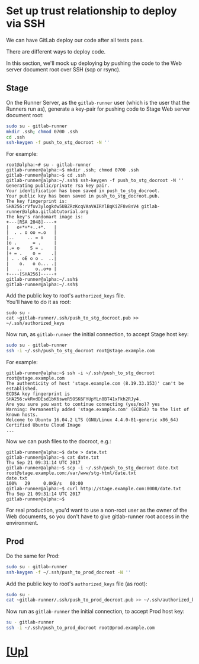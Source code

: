 # Set up trust relationship to deploy via SSH

We can have GitLab deploy our code after all tests pass.

There are different ways to deploy code.

In this section, we'll mock up deploying by pushing the code to the Web
server document root over SSH (scp or rsync).


## Stage

On the Runner Server, as the `gitlab-runner` user (which is the user
that the Runners run as), generate a key-pair for pushing code to Stage
Web server document root:

```bash
sudo su - gitlab-runner
mkdir .ssh; chmod 0700 .ssh
cd .ssh
ssh-keygen -f push_to_stg_docroot -N ''
```

For example:

```shell_session
root@alpha:~# su - gitlab-runner
gitlab-runner@alpha:~$ mkdir .ssh; chmod 0700 .ssh
gitlab-runner@alpha:~$ cd .ssh
gitlab-runner@alpha:~/.ssh$ ssh-keygen -f push_to_stg_docroot -N ''
Generating public/private rsa key pair.
Your identification has been saved in push_to_stg_docroot.
Your public key has been saved in push_to_stg_docroot.pub.
The key fingerprint is:
SHA256:rVfuv3ylogkdw5UBZRzKcqVAaVAIRYlBqKiZF8v8sV4 gitlab-runner@alpha.gitlabtutorial.org
The key's randomart image is:
+---[RSA 2048]----+
|   o+*+*+..+*.   |
|  . . o oo =.o   |
|..     .. = o    |
|o .      = .     |
|.= o    S = .    |
|+ = .    o =    .|
| . . oE o o .  ..|
|    o.   o o... .|
|   ..     o..o+o |
+----[SHA256]-----+
gitlab-runner@alpha:~/.ssh$
gitlab-runner@alpha:~/.ssh$
```

Add the public key to root's `authorized_keys` file.  
You'll have to do it as root:

```
sudo su -
cat ~gitlab-runner/.ssh/push_to_stg_docroot.pub >> ~/.ssh/authorized_keys
```

Now run, as `gitlab-runner` the initial connection, to accept Stage host key:

```bash
sudo su - gitlab-runner
ssh -i ~/.ssh/push_to_stg_docroot root@stage.example.com
```

For example:

```shell_session
gitlab-runner@alpha:~$ ssh -i ~/.ssh/push_to_stg_docroot root@stage.example.com
The authenticity of host 'stage.example.com (8.19.33.153)' can't be established.
ECDSA key fingerprint is SHA256:wkRvdDEsd1bK6sweR5OSK6FYUpYLn8BT41xFkh2RJy4.
Are you sure you want to continue connecting (yes/no)? yes
Warning: Permanently added 'stage.example.com' (ECDSA) to the list of known hosts.
Welcome to Ubuntu 16.04.2 LTS (GNU/Linux 4.4.0-81-generic x86_64)
Certified Ubuntu Cloud Image
...
```
Now we can push files to the docroot, e.g.:

```
gitlab-runner@alpha:~$ date > date.txt
gitlab-runner@alpha:~$ cat date.txt
Thu Sep 21 09:31:14 UTC 2017
gitlab-runner@alpha:~$ scp -i ~/.ssh/push_to_stg_docroot date.txt  root@stage.example.com:/var/www/stg-html/date.txt
date.txt                                                                               100%   29     0.0KB/s   00:00
gitlab-runner@alpha:~$ curl http://stage.example.com:8008/date.txt
Thu Sep 21 09:31:14 UTC 2017
gitlab-runner@alpha:~$
```

For real production, you'd want to use a non-root user as the owner
of the Web documents, so you don't have to give gitlab-runner root access 
in the environment.

## Prod

Do the same for Prod:

```bash
sudo su - gitlab-runner
ssh-keygen -f ~/.ssh/push_to_prod_docroot -N ''
```


Add the public key to root's `authorized_keys` file (as root):

```bash
sudo su -
cat ~gitlab-runner/.ssh/push_to_prod_docroot.pub >> ~/.ssh/authorized_keys
```

Now run as `gitlab-runner` the initial connection, to accept Prod host key:

```bash
su - gitlab-runner
ssh -i ~/.ssh/push_to_prod_docroot root@prod.example.com
```

# [[Up]](README.md)
